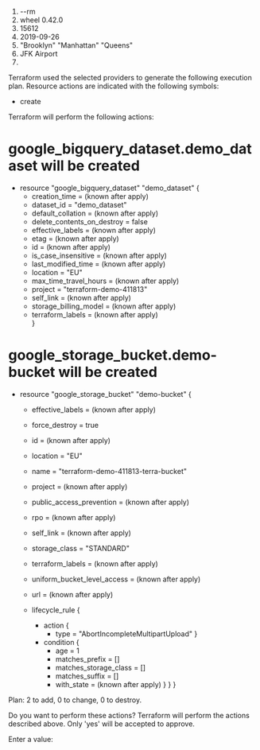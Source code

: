 1. --rm
2. wheel  0.42.0
3. 15612
4. 2019-09-26
5. "Brooklyn" "Manhattan" "Queens"
6. JFK Airport
7.
Terraform used the selected providers to generate the following execution plan. Resource actions are indicated with the following symbols:
  + create

Terraform will perform the following actions:

  # google_bigquery_dataset.demo_dataset will be created    
  + resource "google_bigquery_dataset" "demo_dataset" {     
      + creation_time              = (known after apply)    
      + dataset_id                 = "demo_dataset"
      + default_collation          = (known after apply)    
      + delete_contents_on_destroy = false
      + effective_labels           = (known after apply)    
      + etag                       = (known after apply)    
      + id                         = (known after apply)    
      + is_case_insensitive        = (known after apply)    
      + last_modified_time         = (known after apply)    
      + location                   = "EU"
      + max_time_travel_hours      = (known after apply)    
      + project                    = "terraform-demo-411813"
      + self_link                  = (known after apply)    
      + storage_billing_model      = (known after apply)    
      + terraform_labels           = (known after apply)    
    }

  # google_storage_bucket.demo-bucket will be created       
  + resource "google_storage_bucket" "demo-bucket" {        
      + effective_labels            = (known after apply)   
      + force_destroy               = true
      + id                          = (known after apply)
      + location                    = "EU"
      + name                        = "terraform-demo-411813-terra-bucket"
      + project                     = (known after apply)
      + public_access_prevention    = (known after apply)
      + rpo                         = (known after apply)
      + self_link                   = (known after apply)
      + storage_class               = "STANDARD"
      + terraform_labels            = (known after apply)
      + uniform_bucket_level_access = (known after apply)
      + url                         = (known after apply)

      + lifecycle_rule {
          + action {
              + type = "AbortIncompleteMultipartUpload"
            }
          + condition {
              + age                   = 1
              + matches_prefix        = []
              + matches_storage_class = []
              + matches_suffix        = []
              + with_state            = (known after apply)
            }
        }
    }

Plan: 2 to add, 0 to change, 0 to destroy.

Do you want to perform these actions?
  Terraform will perform the actions described above.
  Only 'yes' will be accepted to approve.

  Enter a value: